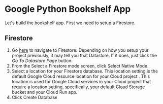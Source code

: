 <!-- https://cloud.google.com/run/docs/quickstarts/build-and-deploy#python -->
<!-- https://cloud.google.com/python/getting-started/ -->

# Google Python Bookshelf App

Let's build the bookshelf app. First we need to setup a Firestore.

## Firestore

1. Go [here](https://pantheon.corp.google.com/firestore) to navigate to Firestore. Depending on how you setup your project previously, it may tell you that Datastore. If it does, just click the *Go To Datastore Page* button.
2. From the Select a Firestore mode screen, click Select Native Mode.
3. Select a location for your Firestore database. This location setting is the default Google Cloud resource location for your Cloud project . This location is used for Google Cloud services in your Cloud project that require a location setting, specifically, your default Cloud Storage bucket and your Cloud Run app.
4. Click Create Database